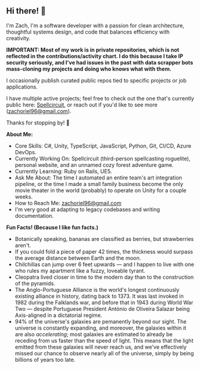 ## Hi there! 👋

I'm Zach, I'm a software developer with a passion for clean architecture, thoughtful systems design, and code that balances efficiency with creativity.

<b>IMPORTANT: Most of my work is in private repositories, which is not reflected in the contributions/activity chart. I do this because I take IP security seriously, and I've had issues in the past with data scrapper bots mass-cloning my projects and doing who knows what with them.</b>

I occasionally publish curated public repos tied to specific projects or job applications.

I have multiple active projects; feel free to check out the one that's currently public here: [Spellcircuit](https://github.com/zachoriel/Spellcircuit), or reach out if you'd like to see more (zachoriel96@gmail.com).

Thanks for stopping by! 🙂

<b>About Me:</b>

- Core Skills: C#, Unity, TypeScript, JavaScript, Python, Git, CI/CD, Azure DevOps.
- Currently Working On: Spellcircuit (third-person spellcasting roguelite), personal website, and an unnamed cozy forest adventure game.
- Currently Learning: Ruby on Rails, UE5.
- Ask Me About: The time I automated an entire team's art integration pipeline, or the time I made a small family business become the only movie theater in the world (probably) to operate on Unity for a couple weeks.
- How to Reach Me: zachoriel96@gmail.com
- I'm very good at adapting to legacy codebases and writing documentation. 

<b>Fun Facts! (Because I like fun facts.)</b>
- Botanically speaking, bananas are classified as berries, but strawberries aren't.
- If you could fold a piece of paper 42 times, the thickness would surpass the average distance between Earth and the moon.
- Chilchillas can jump over 6 feet upwards — and I happen to live with one who rules my apartment like a fuzzy, loveable tyrant.
- Cleopatra lived closer in time to the modern day than to the construction of the pyramids.
- The Anglo-Portuguese Alliance is the world's longest continuously existing alliance in history, dating back to 1373. It was last invoked in 1982 during the Falklands war, and before that in 1943 during World War Two — despite Portuguese President António de Oliveira Salazar being Axis-aligned in a dictatorial regime.
- 94% of the universe's galaxies are pemanently beyond our sight. The universe is constantly expanding, and moreover, the galaxies within it are also <i>accelerating</i>; most galaxies are estimated to already be receding from us faster than the speed of light. This means that the light emitted from these galaxies will never reach us, and we've effectively missed our chance to observe nearly all of the universe, simply by being billions of years too late.

<!--
**zachoriel/zachoriel** is a ✨ _special_ ✨ repository because its `README.md` (this file) appears on your GitHub profile.

Here are some ideas to get you started:

- 🔭 I’m currently working on ...
- 🌱 I’m currently learning ...
- 👯 I’m looking to collaborate on ...
- 🤔 I’m looking for help with ...
- 💬 Ask me about ...
- 📫 How to reach me: ...
- 😄 Pronouns: ...
- ⚡ Fun fact: ...
-->
